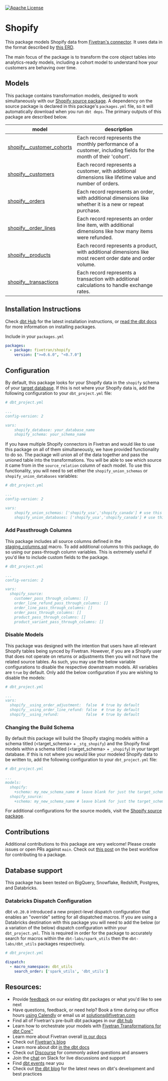 [![Apache License](https://img.shields.io/badge/License-Apache%202.0-blue.svg)](https://opensource.org/licenses/Apache-2.0) 
# Shopify

This package models Shopify data from [Fivetran's connector](https://fivetran.com/docs/applications/shopify). It uses data in the format described by [this ERD](https://fivetran.com/docs/applications/shopify#schemainformation).

The main focus of the package is to transform the core object tables into analytics-ready models, including a cohort model to understand how your customers are behaving over time.

## Models

This package contains transformation models, designed to work simultaneously with our [Shopify source package](https://github.com/fivetran/dbt_shopify_source). A dependency on the source package is declared in this package's `packages.yml` file, so it will automatically download when you run `dbt deps`. The primary outputs of this package are described below.

| **model**                 | **description**                                                                                                    |
| ------------------------- | ------------------------------------------------------------------------------------------------------------------ |
| [shopify__customer_cohorts](https://github.com/fivetran/dbt_shopify/blob/main/models/shopify__customer_cohorts.sql)  | Each record represents the monthly performance of a customer, including fields for the month of their 'cohort'.    |
| [shopify__customers](https://github.com/fivetran/dbt_shopify/blob/main/models/shopify__customers.sql)        | Each record represents a customer, with additional dimensions like lifetime value and number of orders.            |
| [shopify__orders](https://github.com/fivetran/dbt_shopify/blob/main/models/shopify__orders.sql)           | Each record represents an order, with additional dimensions like whether it is a new or repeat purchase.           |
| [shopify__order_lines](https://github.com/fivetran/dbt_shopify/blob/main/models/shopify__order_lines.sql)     | Each record represents an order line item, with additional dimensions like how many items were refunded.           |
| [shopify__products](https://github.com/fivetran/dbt_shopify/blob/main/models/shopify__products.sql)         | Each record represents a product, with additional dimensions like most recent order date and order volume.         |
| [shopify__transactions](https://github.com/fivetran/dbt_shopify/blob/main/models/shopify__transactions.sql)     | Each record represents a transaction with additional calculations to handle exchange rates.                        |


## Installation Instructions
Check [dbt Hub](https://hub.getdbt.com/) for the latest installation instructions, or [read the dbt docs](https://docs.getdbt.com/docs/package-management) for more information on installing packages.

Include in your `packages.yml`

```yaml
packages:
  - package: fivetran/shopify
    version: [">=0.6.0", "<0.7.0"]
```

## Configuration
By default, this package looks for your Shopify data in the `shopify` schema of your [target database](https://docs.getdbt.com/docs/running-a-dbt-project/using-the-command-line-interface/configure-your-profile). If this is not where your Shopify data is, add the following configuration to your `dbt_project.yml` file:

```yml
# dbt_project.yml

...
config-version: 2

vars:
    shopify_database: your_database_name
    shopify_schema: your_schema_name
```

If you have multiple Shopify connectors in Fivetran and would like to use this package on all of them simultaneously, we have provided functionality to do so. The package will union all of the data together and pass the unioned table into the transformations. You will be able to see which source it came from in the `source_relation` column of each model. To use this functionality, you will need to set either the `shopify_union_schemas` or `shopify_union_databases` variables:

```yml
# dbt_project.yml

...
config-version: 2

vars:
    shopify_union_schemas: ['shopify_usa','shopify_canada'] # use this if the data is in different schemas/datasets of the same database/project
    shopify_union_databases: ['shopify_usa','shopify_canada'] # use this if the data is in different databases/projects but uses the same schema name
```

### Add Passthrough Columns
This package includes all source columns defined in the [staging_columns.sql](https://github.com/fivetran/dbt_shopify_source/blob/master/macros/staging_columns.sql) macro. To add additional columns to this package, do so using our pass-through column variables. This is extremely useful if you'd like to include custom fields to the package.

```yml
# dbt_project.yml

...
config-version: 2

vars:
  shopify_source:
    customer_pass_through_columns: []
    order_line_refund_pass_through_columns: []
    order_line_pass_through_columns: []
    order_pass_through_columns: []
    product_pass_through_columns: []
    product_variant_pass_through_columns: []
```

### Disable Models
This package was designed with the intention that users have all relevant Shopify tables being synced by Fivetran. However, if you are a Shopify user that does not operate on returns or adjustments then you will not have the related source tables. As such, you may use the below variable configurations to disable the respective downstream models. All variables are `true` by default. Only add the below configuration if you are wishing to disable the models:

```yml
# dbt_project.yml

...
vars:
  shopify__using_order_adjustment:  false  # true by default
  shopify__using_order_line_refund: false  # true by default
  shopify__using_refund:            false  # true by default
```

### Changing the Build Schema
By default this package will build the Shopify staging models within a schema titled (<target_schema> + `_stg_shopify`) and the Shopify final models within a schema titled (<target_schema> + `_shopify`) in your target database. If this is not where you would like your modeled Shopify data to be written to, add the following configuration to your `dbt_project.yml` file:

```yml
# dbt_project.yml

...
models:
  shopify:
    +schema: my_new_schema_name # leave blank for just the target_schema
  shopify_source:
    +schema: my_new_schema_name # leave blank for just the target_schema
```

For additional configurations for the source models, visit the [Shopify source package](https://github.com/fivetran/dbt_shopify_source).

## Contributions

Additional contributions to this package are very welcome! Please create issues
or open PRs against `main`. Check out 
[this post](https://discourse.getdbt.com/t/contributing-to-a-dbt-package/657) 
on the best workflow for contributing to a package.

## Database support
This package has been tested on BigQuery, Snowflake, Redshift, Postgres, and Databricks.

### Databricks Dispatch Configuration
dbt `v0.20.0` introduced a new project-level dispatch configuration that enables an "override" setting for all dispatched macros. If you are using a Databricks destination with this package you will need to add the below (or a variation of the below) dispatch configuration within your `dbt_project.yml`. This is required in order for the package to accurately search for macros within the `dbt-labs/spark_utils` then the `dbt-labs/dbt_utils` packages respectively.
```yml
# dbt_project.yml

dispatch:
  - macro_namespace: dbt_utils
    search_order: ['spark_utils', 'dbt_utils']
```

## Resources:
- Provide [feedback](https://www.surveymonkey.com/r/DQ7K7WW) on our existing dbt packages or what you'd like to see next
- Have questions, feedback, or need help? Book a time during our office hours [using Calendly](https://calendly.com/fivetran-solutions-team/fivetran-solutions-team-office-hours) or email us at solutions@fivetran.com
- Find all of Fivetran's pre-built dbt packages in our [dbt hub](https://hub.getdbt.com/fivetran/)
- Learn how to orchestrate your models with [Fivetran Transformations for dbt Core™](https://fivetran.com/docs/transformations/dbt)
- Learn more about Fivetran overall [in our docs](https://fivetran.com/docs)
- Check out [Fivetran's blog](https://fivetran.com/blog)
- Learn more about dbt [in the dbt docs](https://docs.getdbt.com/docs/introduction)
- Check out [Discourse](https://discourse.getdbt.com/) for commonly asked questions and answers
- Join the [chat](http://slack.getdbt.com/) on Slack for live discussions and support
- Find [dbt events](https://events.getdbt.com) near you
- Check out [the dbt blog](https://blog.getdbt.com/) for the latest news on dbt's development and best practices
